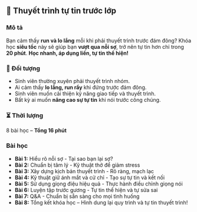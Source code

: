 ## 📌 Thuyết trình tự tin trước lớp

### Mô tả
Bạn cảm thấy **run và lo lắng** mỗi khi phải thuyết trình trước đám đông? Khóa học **siêu tốc** này sẽ giúp bạn **vượt qua nỗi sợ**, trở nên tự tin hơn chỉ trong **20 phút**. **Học nhanh, áp dụng liền, tự tin thể hiện!**

### 🎯 Đối tượng
- Sinh viên thường xuyên phải thuyết trình nhóm.
- Ai cảm thấy **lo lắng, run rẩy** khi đứng trước đám đông.
- Sinh viên muốn cải thiện kỹ năng giao tiếp và thuyết trình.
- Bất kỳ ai muốn **nâng cao sự tự tin** khi nói trước công chúng.

### ⏳ Thời lượng
8 bài học – **Tổng 16 phút**

### Bài học
- **Bài 1:** Hiểu rõ nỗi sợ - Tại sao bạn lại sợ?
- **Bài 2:** Chuẩn bị tâm lý - Kỹ thuật thở để giảm stress
- **Bài 3:** Xây dựng kịch bản thuyết trình - Rõ ràng, mạch lạc
- **Bài 4:** Kỹ thuật giữ ánh mắt và cử chỉ - Tạo sự tự tin và kết nối
- **Bài 5:** Sử dụng giọng điệu hiệu quả - Thực hành điều chỉnh giọng nói
- **Bài 6:** Luyện tập trước gương - Tự tin thể hiện và tự sửa sai
- **Bài 7:** Q&A - Chuẩn bị sẵn sàng cho mọi tình huống
- **Bài 8:** Tổng kết khóa học – Hình dung lại quy trình và tự tin thuyết trình!